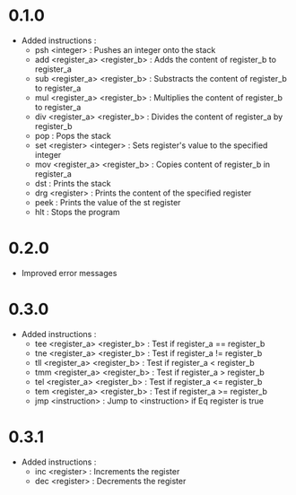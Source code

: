 # 0.1.0

- Added instructions : 
  - psh \<integer> : Pushes an integer onto the stack
  - add \<register_a> \<register_b> : Adds the content of register_b to register_a
  - sub \<register_a> \<register_b> : Substracts the content of register_b to register_a
  - mul \<register_a> \<register_b> : Multiplies the content of register_b to register_a
  - div \<register_a> \<register_b> : Divides the content of register_a by register_b
  - pop : Pops the stack
  - set \<register> \<integer> : Sets register's value to the specified integer
  - mov \<register_a> \<register_b> : Copies content of register_b in register_a
  - dst : Prints the stack
  - drg \<register> : Prints the content of the specified register
  - peek : Prints the value of the st register
  - hlt : Stops the program

# 0.2.0

- Improved error messages

# 0.3.0

- Added instructions :
  - tee \<register_a> \<register_b> : Test if register_a == register_b
  - tne \<register_a> \<register_b> : Test if register_a != register_b
  - tll \<register_a> \<register_b> : Test if register_a < register_b
  - tmm \<register_a> \<register_b> : Test if register_a > register_b
  - tel \<register_a> \<register_b> : Test if register_a <= register_b 
  - tem \<register_a> \<register_b> : Test if register_a >= register_b
  - jmp \<instruction> : Jump to \<instruction> if Eq register is true

# 0.3.1

- Added instructions :
  - inc \<register> : Increments the register
  - dec \<register> : Decrements the register